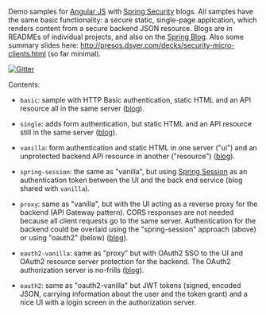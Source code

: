 Demo samples for [Angular JS](http://angularjs.org) with [Spring Security](http://projects.spring.io/spring-security) blogs. All samples have the same basic functionality: a secure static, single-page application, which renders content from a secure backend JSON resource. Blogs are in READMEs of individual projects, and also on the [Spring Blog](http://spring.io.blog). Also some summary slides here: http://presos.dsyer.com/decks/security-micro-clients.html (so far minimal).

[![Gitter](https://badges.gitter.im/Join%20Chat.svg)](https://gitter.im/dsyer/spring-security-angular?utm_source=badge&utm_medium=badge&utm_campaign=pr-badge&utm_content=badge)

Contents: 

* `basic`: sample with HTTP Basic authentication, static HTML and an API resource all in the same server ([blog](http://spring.io/blog/2015/01/12/spring-and-angular-js-a-secure-single-page-application)).

* `single`: adds form authentication, but static HTML and an API resource still in the same server ([blog](https://spring.io/blog/2015/01/12/the-login-page-angular-js-and-spring-security-part-ii)).

* `vanilla`: form authentication and static HTML in one server ("ui") and an unprotected backend API resource in another ("resource") ([blog](https://spring.io/blog/2015/01/20/the-resource-server-angular-js-and-spring-security-part-iii)).

* `spring-session`: the same as "vanilla", but using [Spring Session](https://github.com/spring-projects/spring-session) as an authentication token between the UI and the back end service (blog shared with `vanilla`).

* `proxy`: same as "vanilla", but with the UI acting as a reverse proxy for the backend (API Gateway pattern). CORS responses are not needed because all client requests go to the same server. Authentication for the backend could be overlaid using the "spring-session" approach (above) or using "oauth2" (below) ([blog](https://spring.io/blog/2015/01/28/the-api-gateway-pattern-angular-js-and-spring-security-part-iv)).

* `oauth2-vanilla`: same as "proxy" but with OAuth2 SSO to the UI and OAuth2 resource server protection for the backend. The OAuth2 authorization server is no-frills ([blog](https://spring.io/blog/2015/02/03/sso-with-oauth2-angular-js-and-spring-security-part-v)).

* `oauth2`: same as "oauth2-vanilla" but JWT tokens (signed, encoded JSON, carrying information about the user and the token grant) and a nice UI with a login screen in the authorization server.
